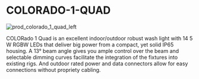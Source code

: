 # COLORADO-1-QUAD




![prod_colorado_1_quad_left](https://user-images.githubusercontent.com/96065294/178293603-2c3f93f4-35bb-4ef6-a66c-f88dedf4f931.jpg|width=250)


COLORado 1 Quad is an excellent indoor/outdoor robust wash light with 14 5 W RGBW LEDs that deliver big power from a compact, yet solid IP65 housing. A 13° beam angle gives you ample control over the beam and selectable dimming curves facilitate the integration of the fixtures into existing rigs.  And outdoor rated power and data connectors allow for easy connections without propriety cabling.
